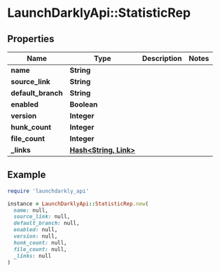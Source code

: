 # LaunchDarklyApi::StatisticRep

## Properties

| Name | Type | Description | Notes |
| ---- | ---- | ----------- | ----- |
| **name** | **String** |  |  |
| **source_link** | **String** |  |  |
| **default_branch** | **String** |  |  |
| **enabled** | **Boolean** |  |  |
| **version** | **Integer** |  |  |
| **hunk_count** | **Integer** |  |  |
| **file_count** | **Integer** |  |  |
| **_links** | [**Hash&lt;String, Link&gt;**](Link.md) |  |  |

## Example

```ruby
require 'launchdarkly_api'

instance = LaunchDarklyApi::StatisticRep.new(
  name: null,
  source_link: null,
  default_branch: null,
  enabled: null,
  version: null,
  hunk_count: null,
  file_count: null,
  _links: null
)
```

